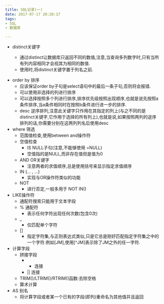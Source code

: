 ```yaml
---
title: SQL记录(一)
date: 2017-07-17 20:28:17
tags:
- SQL
- 数据库

---
```

* distinct关键字

	* 通过distinct让数据库只返回不同的数值,注意,当查询多列数字时,只有当所有列内容相同才会视其为相同的数值.
	* 使用时,将distinct关键字置于列名之前.
<!--more-->
* order by 排序
	* 应该保证order by子句是select语句中的最后一条子句,否则将会报错.
	* 可以使用非选择的列进行排序
	* 可以选择按照多个列进行排序,排序优先级按照出现顺序,也就是说先按照a条件排序,当a条件相同时在按照b条件进行进一步的排序.
	* desc 逆序排列,注意此关键字只作用在其指定的列上(与之不同的是distinct关键字,它作用于选择的所有列上),也就是说,如果按照两列的逆序排列的话,你需要分别在这两列列名后使用desc
* where 筛选
	* 范围值检查,使用between and操作符
	* 空值检查
		* IS NULL子句(注意,不能够使用 =NULL)
		* 空值指的是NULL,而非存在值但是值为0
	* AND OR关键字
		* 注意两者的求值顺序,总是使用括号来显示指定求值顺序
	* IN (... , ...)
		* 实现与OR操作符类似的功能
	* NOT
		* 进行否定,一般多用于 NOT IN()
* LIKE操作符
	* 通配符搜索只能用于文本字段
	* % 通配符
		* 表示任何字符出现任何次数(包含0次)
	* _ 
		* 仅匹配单个字符
	* []
		* 指定字符集,与正则表达式类似,只是它总是刚好匹配指定字符集之中的一个字符.例如[JM],使用[^JM]表示除了JM之外的任一字符.
* 计算字段
	* 拼接字段
		* + 连接
		* || 连接
	* TRIM()/LTRIM()/RTRIM()函数:去除空格
	* 算术计算
* AS 别名
	* 将计算字段或者某一个已有的字段(即列)重命名为其他值并且返回
